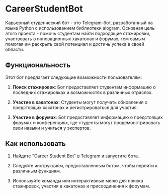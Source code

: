 # CareerStudentBot

Карьерный студенческий бот - это Telegram-бот, разработанный на языке Python с использованием библиотеки aiogram. Основная цель этого проекта - помочь студентам найти подходящие стажировки, участвовать в инновационных хакатонах и форумах, тем самым помогая им раскрыть свой потенциал и достичь успеха в своей области.

## Функциональность

Этот бот предлагает следующие возможности пользователям:

1. **Поиск стажировок**: Бот предоставляет студентам информацию о последних стажировках и возможностях в различных отраслях.

2. **Участие в хакатонах**: Студенты могут получать обновления о предстоящих хакатонах и регистрироваться для участия.

3. **Участие в форумах**: Бот предоставляет информацию о предстоящих форумах и конференциях, где студенты могут продемонстрировать свои навыки и учиться у экспертов.

## Как использовать

1. Найдите "Career Student Bot" в Telegram и запустите бота.

2. Следуйте инструкциям, предоставленным ботом, чтобы перейти к различным функциям.

3. Используйте команды или интерактивные меню для поиска стажировок, участия в хакатонах и присоединения к форумам.
